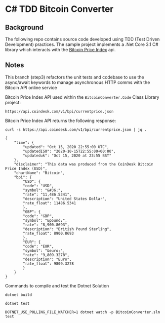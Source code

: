 # C# TDD Bitcoin Converter

## Background
The following repo contains source code developed using TDD (Test Driven Development) practices. The sample project implements a .Net Core 3.1 C# library which interacts with the [Bitcoin Price Index](https://www.coindesk.com/coindesk-api) api.

## Notes

This branch (step3) refactors the unit tests and codebase to use the async/await keywords to manage asynchronous HTTP comms with the Bitcoin API online service

Bitcoin Price Index API used within the ```BitcoinConverter.Code``` Class Library project:

```
https://api.coindesk.com/v1/bpi/currentprice.json
```

Bitcoin Price Index API returns the following response:

```
curl -s https://api.coindesk.com/v1/bpi/currentprice.json | jq .
```

```
{
    "time": {
        "updated": "Oct 15, 2020 22:55:00 UTC",
        "updatedISO": "2020-10-15T22:55:00+00:00",
        "updateduk": "Oct 15, 2020 at 23:55 BST"
    },
    "disclaimer": "This data was produced from the CoinDesk Bitcoin Price Index (USD)",
    "chartName": "Bitcoin",
    "bpi": {
        "USD": {
        "code": "USD",
        "symbol": "&#36;",
        "rate": "11,486.5341",
        "description": "United States Dollar",
        "rate_float": 11486.5341
        },
        "GBP": {
        "code": "GBP",
        "symbol": "&pound;",
        "rate": "8,900.8693",
        "description": "British Pound Sterling",
        "rate_float": 8900.8693
        },
        "EUR": {
        "code": "EUR",
        "symbol": "&euro;",
        "rate": "9,809.3278",
        "description": "Euro",
        "rate_float": 9809.3278
        }
    }
}
```

Commands to compile and test the Dotnet Solution

```
dotnet build
```

```
dotnet test
```

```
DOTNET_USE_POLLING_FILE_WATCHER=1 dotnet watch -p BitcoinConverter.sln test
```